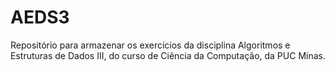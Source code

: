 # AEDS3
Repositório para armazenar os exercícios da disciplina Algoritmos e Estruturas de Dados III, do curso de Ciência da Computação, da PUC Minas.
